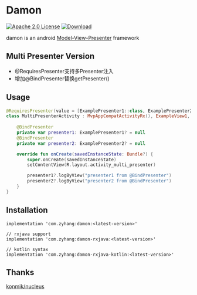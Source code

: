 # Damon
[![Apache 2.0 License](https://img.shields.io/badge/license-Apache%202.0-blue.svg?style=flat)](http://www.apache.org/licenses/LICENSE-2.0.html)
[![Download](https://api.bintray.com/packages/zyhang/maven/Damon/images/download.svg) ](https://bintray.com/zyhang/maven/Damon/_latestVersion)

damon is an android [Model-View-Presenter](http://en.wikipedia.org/wiki/Model%E2%80%93view%E2%80%93presenter) framework

## Multi Presenter Version

- @RequiresPresenter支持多Presenter注入
- 增加@BindPresenter替换getPresenter()

## Usage

``` kotlin
@RequiresPresenter(value = [ExamplePresenter1::class, ExamplePresenter2::class])
class MultiPresenterActivity : MvpAppCompatActivityRx(), ExampleView1, ExampleView2 {
    
    @BindPresenter
    private var presenter1: ExamplePresenter1? = null
    @BindPresenter
    private var presenter2: ExamplePresenter2? = null

    override fun onCreate(savedInstanceState: Bundle?) {
        super.onCreate(savedInstanceState)
        setContentView(R.layout.activity_multi_presenter)

        presenter1?.logByView("presenter1 from @BindPresenter")
        presenter2?.logByView("presenter2 from @BindPresenter")
    }
}
```

## Installation
```
implementation 'com.zyhang:damon:<latest-version>'

// rxjava support
implementation 'com.zyhang:damon-rxjava:<latest-version>'

// kotlin syntax
implementation 'com.zyhang:damon-rxjava-kotlin:<latest-version>'
```

## Thanks
[konmik/nucleus](https://github.com/konmik/nucleus/tree/rx2)
